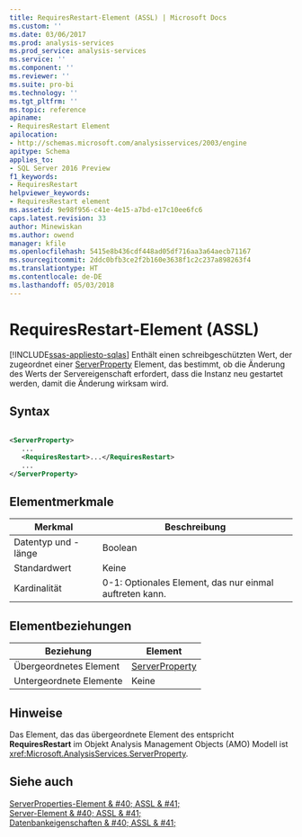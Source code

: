 ```yaml
---
title: RequiresRestart-Element (ASSL) | Microsoft Docs
ms.custom: ''
ms.date: 03/06/2017
ms.prod: analysis-services
ms.prod_service: analysis-services
ms.service: ''
ms.component: ''
ms.reviewer: ''
ms.suite: pro-bi
ms.technology: ''
ms.tgt_pltfrm: ''
ms.topic: reference
apiname:
- RequiresRestart Element
apilocation:
- http://schemas.microsoft.com/analysisservices/2003/engine
apitype: Schema
applies_to:
- SQL Server 2016 Preview
f1_keywords:
- RequiresRestart
helpviewer_keywords:
- RequiresRestart element
ms.assetid: 9e98f956-c41e-4e15-a7bd-e17c10ee6fc6
caps.latest.revision: 33
author: Minewiskan
ms.author: owend
manager: kfile
ms.openlocfilehash: 5415e8b436cdf448ad05df716aa3a64aecb71167
ms.sourcegitcommit: 2ddc0bfb3ce2f2b160e3638f1c2c237a898263f4
ms.translationtype: HT
ms.contentlocale: de-DE
ms.lasthandoff: 05/03/2018
---
```

# <a name="requiresrestart-element-assl"></a>RequiresRestart-Element (ASSL)
[!INCLUDE[ssas-appliesto-sqlas](../../../includes/ssas-appliesto-sqlas.md)]
  Enthält einen schreibgeschützten Wert, der zugeordnet einer [ServerProperty](../../../analysis-services/scripting/objects/serverproperty-element-assl.md) Element, das bestimmt, ob die Änderung des Werts der Servereigenschaft erfordert, dass die Instanz neu gestartet werden, damit die Änderung wirksam wird.  
  
## <a name="syntax"></a>Syntax  
  
```xml  
  
<ServerProperty>  
   ...  
   <RequiresRestart>...</RequiresRestart>  
   ...  
</ServerProperty>  
```  
  
## <a name="element-characteristics"></a>Elementmerkmale  
  
|Merkmal|Beschreibung|  
|--------------------|-----------------|  
|Datentyp und -länge|Boolean|  
|Standardwert|Keine|  
|Kardinalität|0-1: Optionales Element, das nur einmal auftreten kann.|  
  
## <a name="element-relationships"></a>Elementbeziehungen  
  
|Beziehung|Element|  
|------------------|-------------|  
|Übergeordnetes Element|[ServerProperty](../../../analysis-services/scripting/objects/serverproperty-element-assl.md)|  
|Untergeordnete Elemente|Keine|  
  
## <a name="remarks"></a>Hinweise  
 Das Element, das das übergeordnete Element des entspricht **RequiresRestart** im Objekt Analysis Management Objects (AMO) Modell ist <xref:Microsoft.AnalysisServices.ServerProperty>.  
  
## <a name="see-also"></a>Siehe auch  
 [ServerProperties-Element & #40; ASSL & #41;](../../../analysis-services/scripting/collections/serverproperties-element-assl.md)   
 [Server-Element & #40; ASSL & #41;](../../../analysis-services/scripting/objects/server-element-assl.md)   
 [Datenbankeigenschaften & #40; ASSL & #41;](../../../analysis-services/scripting/properties/properties-assl.md)  
  
  
